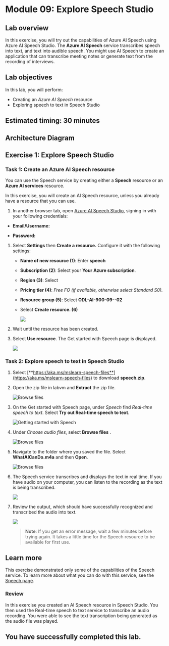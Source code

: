 # Module 09: Explore Speech Studio

## Lab overview

In this exercise, you will try out the capabilities of Azure AI Speech using Azure AI Speech Studio. The **Azure AI Speech** service transcribes speech into text, and text into audible speech. You might use AI Speech to create an application that can transcribe meeting notes or generate text from the recording of interviews. 
 
## Lab objectives

In this lab, you will perform:

- Creating an *Azure AI Speech* resource
- Exploring speech to text in Speech Studio

## Estimated timing: 30 minutes

## Architecture Diagram


## Exercise 1: Explore Speech Studio

### Task 1: Create an **Azure AI Speech** resource

You can use the Speech service by creating either a **Speech** resource or an **Azure AI services** resource.

In this exercise, you will create an AI Speech resource, unless you already have a resource that you can use.

1. In another browser tab, open [Azure AI Speech Studio](https://speech.microsoft.com/), signing in with your following credentials:

  - **Email/Username:** <inject key="AzureAdUserEmail"></inject>

  - **Password:** <inject key="AzureAdUserPassword"></inject>

1. Select **Settings** then **Create a resource.** Configure it with the following settings:
    - **Name of new resource (1)**: Enter **speech<inject key="DeploymentID" enableCopy="false" />**
    - **Subscription (2)**: Select your **Your Azure subscription**.
    - **Region (3)**:  Select **<inject key="location" enableCopy="false"/>**
    - **Pricing tier (4)**: *Free FO (if available, otherwise select Standard S0).*
    - **Resource group (5)**: Select **ODL-AI-900-09-<inject key="DeploymentID" enableCopy="false" />-02**
    - Select **Create resource. (6)**

      ![](media/07.png)

1.  Wait until the resource has been created.

1. Select **Use resource**. The Get started with Speech page is displayed.

    ![](media/06.png)

### Task 2: Explore speech to text in Speech Studio

1. Select [**https://aka.ms/mslearn-speech-files**](https://aka.ms/mslearn-speech-files) to download **speech.zip**. 

1. Open the zip file in labvm and **Extract** the zip file.

   ![Browse files](media/03.png)

1. On the Get started with Speech page, under *Speech* find *Real-time speech to text*. Select **Try out Real-time speech to text**.

    ![Getting started with Speech](media/02.png)

1. Under *Choose audio files*, select **Browse files** .

    ![Browse files](media/05.png)

1. Navigate to the folder where you saved the file. Select **WhatAICanDo.m4a** and then **Open**.

    ![Browse files](media/01.png)

1. The Speech service transcribes and displays the text in real time. If you have audio on your computer, you can listen to the recording as the text is being transcribed.

     ![](media/09.png)

1. Review the output, which should have successfully recognized and transcribed the audio into text.

    ![](media/08.png)

    > **Note**: If you get an error message, wait a few minutes before trying again. It takes a little time for the Speech resource to be available for first use.


## Learn more

This exercise demonstrated only some of the capabilities of the Speech service. To learn more about what you can do with this service, see the [Speech page](https://azure.microsoft.com/services/cognitive-services/speech-services).

### Review
In this exercise you created an AI Speech resource in Speech Studio. You then used the Real-time speech to text service to transcribe an audio recording. You were able to see the text transcription being generated as the audio file was played.
  
## You have successfully completed this lab.